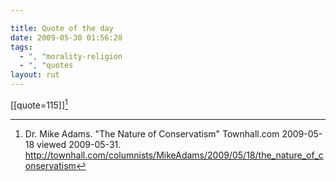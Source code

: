 ```yaml
---

title: Quote of the day
date: 2009-05-30 01:56:28
tags:
  - ", "morality-religion
  - ", "quotes
layout: rut
---
```


[[quote=115]][^20090531-1]

[^20090531-1]: Dr. Mike Adams.  "The Nature of Conservatism" Townhall.com 2009-05-18 viewed 2009-05-31.  <http://townhall.com/columnists/MikeAdams/2009/05/18/the_nature_of_conservatism>



